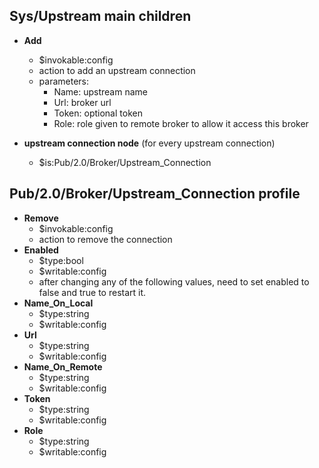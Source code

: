 ## Sys/Upstream main children
* **Add**
  * $invokable:config
  * action to add an upstream connection
  * parameters:
    * Name: upstream name
    * Url: broker url
    * Token: optional token
    * Role: role given to remote broker to allow it access this broker
 
* **upstream connection node** (for every upstream connection)
  * $is:Pub/2.0/Broker/Upstream_Connection
  

## Pub/2.0/Broker/Upstream_Connection profile
* **Remove**
  * $invokable:config
  * action to remove the connection
* **Enabled**
  * $type:bool
  * $writable:config
  * after changing any of the following values, need to set enabled to false and true to restart it.
* **Name_On_Local**
  * $type:string
  * $writable:config
* **Url**
  * $type:string
  * $writable:config
* **Name_On_Remote**
  * $type:string
  * $writable:config
* **Token**
  * $type:string
  * $writable:config
* **Role**
  * $type:string
  * $writable:config

